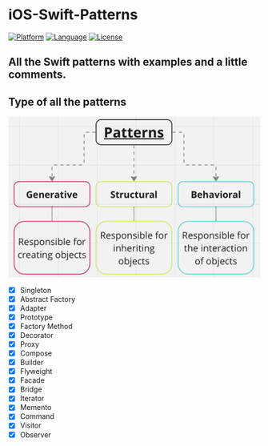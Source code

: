 # iOS-Swift-Patterns

[![Platform](http://img.shields.io/badge/platform-iOS-blue.svg?style=flat)](https://developer.apple.com/iphone/index.action)
[![Language](http://img.shields.io/badge/language-Swift-brightgreen.svg?style=flat)](https://developer.apple.com/swift)
[![License](http://img.shields.io/badge/license-GPL-lightgrey.svg?style=flat)](https://www.gnu.org/licenses/gpl-3.0.html)

## All the Swift patterns with examples and a little comments.

## Type of all the patterns

![Image alt](https://github.com/pozitr0n/iOS-Swift-Patterns/raw/main/images/image1.png)

- [x] Singleton
- [x] Abstract Factory
- [x] Adapter
- [x] Prototype
- [x] Factory Method
- [x] Decorator
- [x] Proxy
- [x] Compose
- [x] Builder
- [x] Flyweight
- [x] Facade
- [x] Bridge
- [x] Iterator
- [x] Memento
- [x] Command
- [x] Visitor
- [x] Observer

